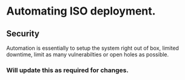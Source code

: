 # Automating ISO deployment. 


## Security 

Automation is essentially to setup the system right out of box, limited downtime, limit as many vulnerabilties or open holes as possible.


### Will update this as required for changes. 
